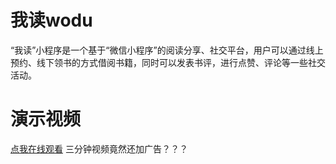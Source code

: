 # 我读wodu
“我读”小程序是一个基于“微信小程序”的阅读分享、社交平台，用户可以通过线上预约、线下领书的方式借阅书籍，同时可以发表书评，进行点赞、评论等一些社交活动。

# 演示视频
 [点我在线观看](https://v.qq.com/x/page/d0691k16csh.html "Title") 三分钟视频竟然还加广告？？？